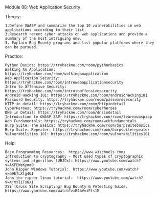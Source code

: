 Module 08: Web Application Security

Theory:

    1.Define OWASP and summarize the top 10 vulnerabilities in web applications according to their list.
    2.Research recent cyber attacks on web applications and provide a summary of the most intriguing one.
    3. Explain Bug Bounty programs and list popular platforms where they can be pursued.

Practice:

    Python Basics: https://tryhackme.com/room/pythonbasics
    Walking An Application: https://tryhackme.com/room/walkinganapplication
    Web Application Security: https://tryhackme.com/room/introwebapplicationsecurity
    Intro to Offensive Security: https://tryhackme.com/room/introtooffensivesecurity
    Android Hacking 101: https://tryhackme.com/room/androidhacking101
    Password Security: https://tryhackme.com/room/passwordsecurity
    HTTP in detail: https://tryhackme.com/room/httpindetail
    CyberHeroes: https://tryhackme.com/room/cyberheroes
    DNS in Detail: https://tryhackme.com/room/dnsindetail
    Introduction to OWASP ZAP: https://tryhackme.com/room/learnowaspzap
    Web Fundamentals: https://tryhackme.com/room/webfundamentals
    Burp Suite: The Basics: https://tryhackme.com/room/burpsuitebasics
    Burp Suite: Repeater: https://tryhackme.com/room/burpsuiterepeater
    Vulnerabilities 101: https://tryhackme.com/room/vulnerabilities101

Help:

    Base Programming Resources:  https://www.w3schools.com/
    Introduction to cryptography - Most used types of cryptographic systems and algorithms (URJCx): https://www.youtube.com/watch?v=AKFEWeKynd0
    John Ripper Windows Tutorial:  https://www.youtube.com/watch?v=b9bfLXlg46I
    John the ripper linux tutorial:  https://www.youtube.com/watch?v=XjVYl1Ts6XI
    XSS (Cross Site Scripting) Bug Bounty & Petesting Guide: https://www.youtube.com/watch?v=B2bVviEts1M
